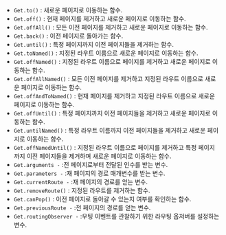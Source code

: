 - `Get.to()` : 새로운 페이지로 이동하는 함수.
- `Get.off()` : 현재 페이지를 제거하고 새로운 페이지로 이동하는 함수.
- `Get.offAll()` : 모든 이전 페이지를 제거하고 새로운 페이지로 이동하는 함수.
- `Get.back()` : 이전 페이지로 돌아가는 함수.
- `Get.until()` : 특정 페이지까지 이전 페이지들을 제거하는 함수.
- `Get.toNamed()` : 지정된 라우트 이름으로 새로운 페이지로 이동하는 함수.
- `Get.offNamed()` : 지정된 라우트 이름으로 페이지를 제거하고 새로운 페이지로 이동하는 함수.
- `Get.offAllNamed()` : 모든 이전 페이지를 제거하고 지정된 라우트 이름으로 새로운 페이지로 이동하는 함수.
- `Get.offAndToNamed()` : 현재 페이지를 제거하고 지정된 라우트 이름으로 새로운 페이지로 이동하는 함수.
- `Get.offUntil()` : 특정 페이지까지 이전 페이지들을 제거하고 새로운 페이지로 이동하는 함수.
- `Get.untilNamed()` : 특정 라우트 이름까지 이전 페이지들을 제거하고 새로운 페이지로 이동하는 함수.
- `Get.offNamedUntil()` : 지정된 라우트 이름으로 페이지를 제거하고 특정 페이지까지 이전 페이지들을 제거하며 새로운 페이지로 이동하는 함수.
- `Get.arguments -` :전 페이지로부터 전달된 인수를 받는 변수.
- `Get.parameters -` :재 페이지의 경로 매개변수를 받는 변수.
- `Get.currentRoute -` :재 페이지의 경로를 얻는 변수.
- `Get.removeRoute()` : 지정된 라우트를 제거하는 함수.
- `Get.canPop()` : 이전 페이지로 돌아갈 수 있는지 여부를 확인하는 함수.
- `Get.previousRoute -` :전 페이지의 경로를 얻는 변수.
- `Get.routingObserver -` :우팅 이벤트를 관찰하기 위한 라우팅 옵저버를 설정하는 변수.